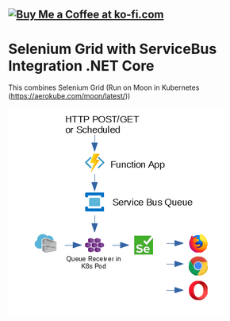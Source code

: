 <a href='https://ko-fi.com/O5O41YSS0' target='_blank'><img height='36' style='border:0px;height:36px;' src='https://cdn.ko-fi.com/cdn/kofi1.png?v=2' border='0' alt='Buy Me a Coffee at ko-fi.com' /></a>
---
# Selenium Grid with ServiceBus Integration .NET Core

This combines Selenium Grid (Run on Moon in Kubernetes (https://aerokube.com/moon/latest/))

![Diagram](Selenium_Model.PNG)
